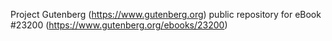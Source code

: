 Project Gutenberg (https://www.gutenberg.org) public repository for eBook #23200 (https://www.gutenberg.org/ebooks/23200)

